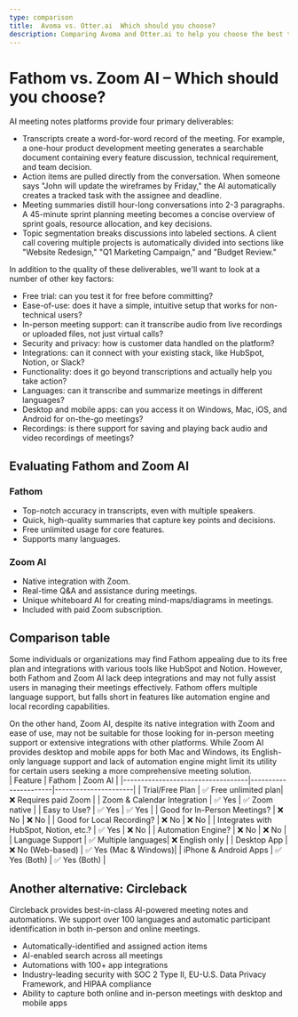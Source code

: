 ```yaml
---
type: comparison
title:  Avoma vs. Otter.ai  Which should you choose?
description: Comparing Avoma and Otter.ai to help you choose the best transcription tool. Explore features, pricing, and an alternative option, Circleback.
---
```


# Fathom vs. Zoom AI – Which should you choose?  
AI meeting notes platforms provide four primary deliverables:  
  
* Transcripts create a word-for-word record of the meeting. For example, a one-hour product development meeting generates a searchable document containing every feature discussion, technical requirement, and team decision.  
* Action items are pulled directly from the conversation. When someone says "John will update the wireframes by Friday," the AI automatically creates a tracked task with the assignee and deadline.  
* Meeting summaries distill hour-long conversations into 2-3 paragraphs. A 45-minute sprint planning meeting becomes a concise overview of sprint goals, resource allocation, and key decisions.  
* Topic segmentation breaks discussions into labeled sections. A client call covering multiple projects is automatically divided into sections like "Website Redesign," "Q1 Marketing Campaign," and "Budget Review."  
  
In addition to the quality of these deliverables, we'll want to look at a number of other key factors:  
  
* Free trial: can you test it for free before committing?  
* Ease-of-use: does it have a simple, intuitive setup that works for non-technical users?  
* In-person meeting support: can it transcribe audio from live recordings or uploaded files, not just virtual calls?  
* Security and privacy: how is customer data handled on the platform?  
* Integrations: can it connect with your existing stack, like HubSpot, Notion, or Slack?  
* Functionality: does it go beyond transcriptions and actually help you take action?  
* Languages: can it transcribe and summarize meetings in different languages?  
* Desktop and mobile apps: can you access it on Windows, Mac, iOS, and Android for on-the-go meetings?  
* Recordings: is there support for saving and playing back audio and video recordings of meetings?    
## Evaluating Fathom and Zoom AI  
### Fathom
- Top-notch accuracy in transcripts, even with multiple speakers.
- Quick, high-quality summaries that capture key points and decisions.
- Free unlimited usage for core features.
- Supports many languages.

### Zoom AI
- Native integration with Zoom.
- Real-time Q&A and assistance during meetings.
- Unique whiteboard AI for creating mind-maps/diagrams in meetings.
- Included with paid Zoom subscription.  
## Comparison table    
Some individuals or organizations may find Fathom appealing due to its free plan and integrations with various tools like HubSpot and Notion. However, both Fathom and Zoom AI lack deep integrations and may not fully assist users in managing their meetings effectively. Fathom offers multiple language support, but falls short in features like automation engine and local recording capabilities.

On the other hand, Zoom AI, despite its native integration with Zoom and ease of use, may not be suitable for those looking for in-person meeting support or extensive integrations with other platforms. While Zoom AI provides desktop and mobile apps for both Mac and Windows, its English-only language support and lack of automation engine might limit its utility for certain users seeking a more comprehensive meeting solution.  
| Feature                           | Fathom               | Zoom AI              |
|-----------------------------------|----------------------|----------------------|
| Trial/Free Plan                   | ✅ Free unlimited plan| ❌ Requires paid Zoom |
| Zoom & Calendar Integration       | ✅ Yes               | ✅ Zoom native        |
| Easy to Use?                      | ✅ Yes               | ✅ Yes                |
| Good for In-Person Meetings?      | ❌ No                | ❌ No                 |
| Good for Local Recording?         | ❌ No                | ❌ No                 |
| Integrates with HubSpot, Notion, etc.? | ✅ Yes           | ❌ No                 |
| Automation Engine?                | ❌ No                | ❌ No                 |
| Language Support                  | ✅ Multiple languages| ❌ English only       |
| Desktop App                       | ❌ No (Web-based)    | ✅ Yes (Mac & Windows)|
| iPhone & Android Apps             | ✅ Yes (Both)        | ✅ Yes (Both)         |  
## Another alternative: Circleback  
Circleback provides best-in-class AI-powered meeting notes and automations. We support over 100 languages and automatic participant identification in both in-person and online meetings.  
  
* Automatically-identified and assigned action items  
* AI-enabled search across all meetings  
* Automations with 100+ app integrations  
* Industry-leading security with SOC 2 Type II, EU-U.S. Data Privacy Framework, and HIPAA compliance  
* Ability to capture both online and in-person meetings with desktop and mobile apps  